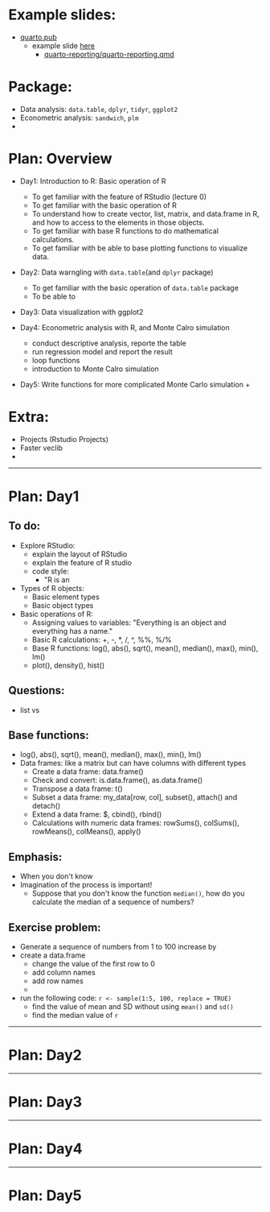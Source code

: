 # Example slides:
+ [quarto.pub](https://thomasmock.quarto.pub/)
  + example slide [here](https://thomasmock.quarto.pub/reports-presentations/#/title-slide)
    + [quarto-reporting/quarto-reporting.qmd](https://github.com/jthomasmock/quarto-reporting/blob/main/quarto-reporting.qmd)


# Package:
+ Data analysis: `data.table`, `dplyr`, `tidyr`, `ggplot2`
+ Econometric analysis: `sandwich`, `plm`
+ 


# Plan: Overview
+ Day1: Introduction to R: Basic operation of R
  + To get familiar with the feature of RStudio (lecture 0)
  + To get familiar with the basic operation of R
  + To understand how to create vector, list, matrix, and data.frame in R, and how to access to the elements in those objects.
  + To get familiar with base R functions to do mathematical calculations.
  + To get familiar with be able to base plotting functions to visualize data.
 
+ Day2: Data warngling with `data.table`(and `dplyr` package)
  + To get familiar with the basic operation of `data.table` package
  + To be able to 
+ Day3: Data visualization with ggplot2

+ Day4: Econometric analysis with R, and Monte Calro simulation
  + conduct descriptive analysis, reporte the table
  + run regression model and report the result
  + loop functions
  + introduction to Monte Calro simulation

+ Day5: Write functions for more complicated Monte Carlo simulation
  + 



# Extra:
+ Projects (Rstudio Projects)
+ Faster veclib
+ 



---
# Plan: Day1

## To do:
  + Explore RStudio:
    + explain the layout of RStudio
    + explain the feature of R studio
    + code style:
      + "R is an 
  + Types of R objects:
    + Basic element types
    + Basic object types
  + Basic operations of R:
    + Assigning values to variables: "Everything is an object and everything has a name."
    + Basic R calculations: +, -, *, /, ^, %%, %/%
    + Base R functions: log(), abs(), sqrt(), mean(), median(), max(), min(), lm()
    + plot(), density(), hist()


## Questions:
+ list vs 

## Base functions:
+ log(), abs(), sqrt(), mean(), median(), max(), min(), lm()
+ Data frames: like a matrix but can have columns with different types
  + Create a data frame: data.frame()
  + Check and convert: is.data.frame(), as.data.frame()
  + Transpose a data frame: t()
  + Subset a data frame: my_data[row, col], subset(), attach() and detach()
  + Extend a data frame: $, cbind(), rbind()
  + Calculations with numeric data frames: rowSums(), colSums(), rowMeans(), colMeans(), apply()


## Emphasis:
+ When you don't know 
+ Imagination of the process is important!
  + Suppose that you don't know the function `median()`, how do you calculate the median of a sequence of numbers?


## Exercise problem:
+ Generate a sequence of numbers from 1 to 100 increase by 
+ create a data.frame
  + change the value of the first row to 0
  + add column names
  + add row names
  + 
+ run the following code: `r <- sample(1:5, 100, replace = TRUE)`
  + find the value of mean and SD without using `mean()` and `sd()`
  + find the median value of `r`


---
# Plan: Day2






---
# Plan: Day3

---
# Plan: Day4

---
# Plan: Day5
